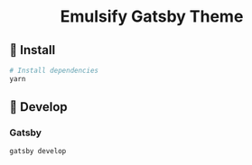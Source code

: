 <h1 align="center">
  Emulsify Gatsby Theme
</h1>

## 🚀 Install

  ```sh
  # Install dependencies
  yarn
  ```

## 🔧 Develop

### Gatsby
  ```sh
  gatsby develop
  ```
